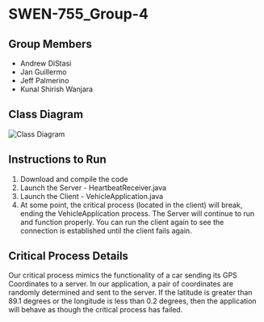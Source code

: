 # SWEN-755_Group-4

## Group Members
* Andrew DiStasi
* Jan Guillermo
* Jeff Palmerino
* Kunal Shirish Wanjara 


## Class Diagram
![Class Diagram](http://andydistasi.com/dev/755Models/Heartbeat%20Class%20Diagram%20-%20Version%202.png)


## Instructions to Run
1. Download and compile the code
2. Launch the Server - HeartbeatReceiver.java
3. Launch the Client - VehicleApplication.java
4. At some point, the critical process (located in the client) will break, ending the VehicleApplication process.  The Server will continue to run and function properly.  You can run the client again to see the connection is established until the client fails again.


## Critical Process Details
Our critical process mimics the functionality of a car sending its GPS Coordinates to a server.  In our application, a pair of coordinates are randomly determined and sent to the server.  If the latitude is greater than 89.1 degrees or the longitude is less than 0.2 degrees, then the application will behave as though the critical process has failed.
